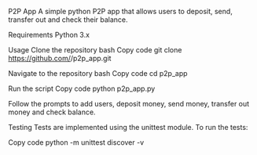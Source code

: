 P2P App
A simple python P2P app that allows users to deposit, send, transfer out and check their balance.



Requirements
Python 3.x




Usage
Clone the repository
bash
Copy code
git clone https://github.com/<username>/p2p_app.git






Navigate to the repository
bash
Copy code
cd p2p_app



Run the script
Copy code
python p2p_app.py



Follow the prompts to add users, deposit money, send money, transfer out money and check balance.



Testing
Tests are implemented using the unittest module. To run the tests:



Copy code
python -m unittest discover -v
